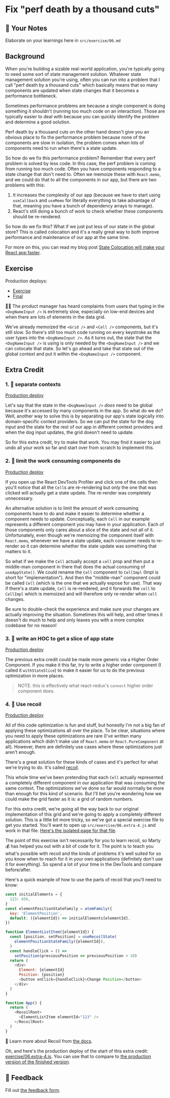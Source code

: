 # Fix "perf death by a thousand cuts"

## 📝 Your Notes

Elaborate on your learnings here in `src/exercise/06.md`

## Background

When you're building a sizable real-world application, you're typically going to
need some sort of state management solution. Whatever state management solution
you're using, often you can run into a problem that I call "perf death by a
thousand cuts" which basically means that so many components are updated when
state changes that it becomes a performance bottleneck.

Sometimes performance problems are because a single component is doing something
it shouldn't (running too much code on an interaction). Those are typically
easier to deal with because you can quickly identify the problem and determine a
good solution.

Perf death by a thousand cuts on the other hand doesn't give you an obvious
place to fix the performance problem because none of the components are slow in
isolation, the problem comes when lots of components need to run when there's a
state update.

So how do we fix this performance problem? Remember that every perf problem is
solved by less code. In this case, the perf problem is coming from running too
much code. Often you have components responding to a state change that don't
need to. Often we memoize these with `React.memo`, and we could do that to all
the components in our app, but there are two problems with this:

1. It increases the complexity of our app (because we have to start using
   `useCallback` and `useMemo` for literally everything to take advantage of
   that, meaning you have a bunch of dependency arrays to manage).
2. React's still doing a bunch of work to check whether these components should
   be re-rendered.

So how do we fix this? What if we just put less of our state in the global
store? This is called colocation and it's a really great way to both improve
performance and maintenance of our app at the same time.

For more on this, you can read my blog post
[State Colocation will make your React app faster](https://kcd.im/colocate-state).

## Exercise

Production deploys:

- [Exercise](https://react-performance.netlify.app/isolated/exercise/06.js)
- [Final](https://react-performance.netlify.app/isolated/final/06.js)

👨‍💼 The product manager has heard complaints from users that typing in the
`<DogNameInput />` is extremely slow, especially on low-end devices and when
there are lots of elements in the data grid.

We've already memoized the `<Grid />` and `<Cell />` components, but it's still
slow. So there's still too much code running on every keystroke as the user
types into the `<DogNameInput />`. As it turns out, the state that the
`<DogNameInput />` is using is only needed by the `<DogNameInput />` and we can
colocate that state. So let's go ahead and take that state out of the global
context and put it within the `<DogNameInput />` component.

## Extra Credit

### 1. 💯 separate contexts

[Production deploy](https://react-performance.netlify.app/isolated/final/06.extra-1.js)

Let's say that the state in the `<DogNameInput />` _does_ need to be global
because it's accessed by many components in the app. So what do we do? Well,
another way to solve this is by separating our app's state logically into
domain-specific context providers. So we can put the state for the dog input and
the state for the rest of our app in different context providers and when the
dog input updates, the grid doesn't need to update.

So for this extra credit, try to make that work. You may find it easier to just
undo all your work so far and start over from scratch to implement this.

### 2. 💯 limit the work consuming components do

[Production deploy](https://react-performance.netlify.app/isolated/final/06.extra-2.js)

If you open up the React DevTools Profiler and click one of the cells then
you'll notice that all the `Cell`s are re-rendering but only the one that was
clicked will actually get a state update. The re-render was completely
unnecessary.

An alternative solution is to limit the amount of work consuming components have
to do and make it easier to determine whether a component needs to update.
Conceptually, each `Cell` in our example represents a different component you
may have in your application. Each of those components only cares about a slice
of the state and not all of it. Unfortunately, even though we're memoizing the
component itself with `React.memo`, whenever we have a state update, each
consumer needs to re-render so it can determine whether the state update was
something that matters to it.

So what if we make the `Cell` actually accept a `cell` prop and then put a
middle-man component in there that does the actual consuming of `useAppState()`.
We could rename the `Cell` component to `CellImpl` (Impl is short for
"implementation"). And then the "middle-man" component could be called `Cell`
(which is the one that we actually expose for use). That way if there's a state
update, `Cell` is re-rendered, and it forwards the `cell` to `CellImpl` which is
memoized and will therefore only re-render when `cell` changes.

Be sure to double-check the experience and make sure your changes are actually
improving the situation. Sometimes this will help, and other times it doesn't do
much to help and only leaves you with a more complex codebase for no reason!

### 3. 💯 write an HOC to get a slice of app state

[Production deploy](https://react-performance.netlify.app/isolated/final/06.extra-3.js)

The previous extra credit could be made more generic via a Higher Order
Component. If you make it this far, try to write a higher order component (I
called it `withStateSlice`) to make it easier for us to do the previous
optimization in more places.

> NOTE: this is effectively what react-redux's `connect` higher order component
> does.

### 4. 💯 Use recoil

[Production deploy](https://react-performance.netlify.app/isolated/final/06.extra-4.js)

All of this code optimization is fun and stuff, but honestly I'm not a big fan
of applying these optimizations all over the place. To be clear, situations
where you need to apply these optimizations are rare (I've written many
applications which didn't make use of `React.memo` or `React.PureComponent` at
all). However, there are definitely use cases where these optimizations just
aren't enough.

There's a great solution for these kinds of cases and it's perfect for what
we're trying to do. It's called [recoil](https://recoiljs.org/).

This whole time we've been pretending that each `Cell` actually represented a
completely different component in our application that was consuming the same
context. The optimizations we've done so far would normally be more than enough
for this kind of scenario. But I'll bet you're wondering how we could make the
grid faster as it is: a grid of random numbers.

For this extra credit, we're going all the way back to our original
implementation of this grid and we're going to apply a completely different
solution. This is a little bit more tricky, so we've got a special exercise file
to get you started. You'll want to open up `src/exercise/06.extra-4.js` and work
in that file.
[Here's the isolated page for that file](http://localhost:3000/isolated/exercise/06.extra-4.js).

The point of this exercise isn't necessarily for you to learn recoil, so Marty
💰 has helped you out with a bit of code for it. The point is to teach you
what's possible with recoil and the kinds of problems it's well suited for so
you know when to reach for it in your own applications (definitely don't use it
for everything). So spend a lot of your time in the DevTools and compare
before/after.

Here's a quick example of how to use the parts of recoil that you'll need to
know:

```javascript
const initialElements = {
  123: 456,
}
const elementPositionStateFamily = atomFamily({
  key: 'ElementPosition',
  default: ({elementId}) => initialElements[elementId],
})

function ElementListItem({elementId}) {
  const [position, setPosition] = useRecoilState(
    elementPositionStateFamily({elementId}),
  )
  const handleClick = () =>
    setPosition(previousPosition => previousPosition + 10)
  return (
    <div>
      Element: {elementId}
      Position: {position}
      <button onClick={handleClick}>Change Position</button>
    </div>
  )
}

function App() {
  return (
    <RecoilRoot>
      <ElementListItem elementId="123" />
    </RecoilRoot>
  )
}
```

📜 Learn more about Recoil from [the docs](https://recoiljs.org/).

Oh, and here's the production deploy of the start of this extra credit:
[exercise/06.extra-4.js](https://react-performance.netlify.app/isolated/exercise/06.extra-4.js).
You can use that to compare to
[the production version of the finished version](https://react-performance.netlify.app/isolated/final/06.extra-4.js).

## 🦉 Feedback

Fill out
[the feedback form](https://ws.kcd.im/?ws=React%20Performance%20%E2%9A%A1&e=06%3A%20Fix%20%22perf%20death%20by%20a%20thousand%20cuts%22&em=juanzitelli7%40gmail.com).
